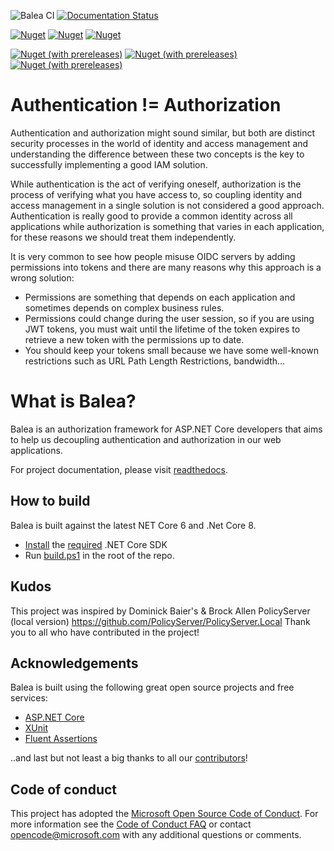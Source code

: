 ![Balea CI](https://github.com/Xabaril/Balea/workflows/Balea%20CI/badge.svg) [![Documentation Status](https://readthedocs.org/projects/balea/badge/?version=latest)](https://balea.readthedocs.io/en/latest/?badge=latest)

[![Nuget](https://img.shields.io/nuget/v/balea?label=balea)](https://www.nuget.org/packages/Balea/) [![Nuget](https://img.shields.io/nuget/v/Balea.Grantor.Configuration?label=baleaconfigurationstore)](https://www.nuget.org/packages/Balea.Grantor.Configuration/) [![Nuget](https://img.shields.io/nuget/v/Balea.Grantor.EntityFrameworkCore?label=baleaefcorestore)](https://www.nuget.org/packages/Balea.Grantor.EntityFrameworkCore/)

[![Nuget (with prereleases)](https://img.shields.io/nuget/vpre/balea?color=yellow&label=balea%20preview)](https://www.nuget.org/packages/Balea/1.0.0-preview53023997) [![Nuget (with prereleases)](https://img.shields.io/nuget/vpre/Balea.Grantor.Configuration?color=yellow&label=baleaconfigurationstore%20preview)](https://www.nuget.org/packages/Balea.Grantor.Configuration/1.0.0-preview53023997) [![Nuget (with prereleases)](https://img.shields.io/nuget/vpre/Balea.Grantor.EntityFrameworkCore?color=yellow&label=baleaefcorestore%20preview)](https://www.nuget.org/packages/Balea.Grantor.EntityFrameworkCore/1.0.0-preview53023997)

# Authentication != Authorization

Authentication and authorization might sound similar, but both are distinct security processes in the world of identity and access management and understanding the difference between these two concepts is the key to successfully implementing a good IAM solution.

While authentication is the act of verifying oneself, authorization is the process of verifying what you have access to, so coupling identity and access management in a single solution is not considered a good approach. Authentication is really good to provide a common identity across all applications while authorization is something that varies in each application, for these reasons we should treat them independently.

It is very common to see how people misuse OIDC servers by adding permissions into tokens and there are many reasons why this approach is a wrong solution:

- Permissions are something that depends on each application and sometimes depends on complex business rules.
- Permissions could change during the user session, so if you are using JWT tokens, you must wait until the lifetime of the token expires to retrieve a new token with the permissions up to date.
- You should keep your tokens small because we have some well-known restrictions such as URL Path Length Restrictions, bandwidth...

# What is Balea?

Balea is an authorization framework for ASP.NET Core developers that aims to help us decoupling authentication and authorization in our web applications.

For project documentation, please visit [readthedocs](https://balea.readthedocs.io).

## How to build

Balea is built against the latest NET Core 6 and .Net Core 8.

- [Install](https://www.microsoft.com/net/download/core#/current) the [required](https://github.com/Xabaril/Balea/blob/master/global.json) .NET Core SDK
- Run [build.ps1](https://github.com/Xabaril/Balea/blob/master/build.ps1) in the root of the repo.

## Kudos
This project was inspired by Dominick Baier's & Brock Allen PolicyServer (local version) https://github.com/PolicyServer/PolicyServer.Local Thank you to all who have contributed in the project!

## Acknowledgements

Balea is built using the following great open source projects and free services:

- [ASP.NET Core](https://github.com/aspnet)
- [XUnit](https://xunit.github.io/)
- [Fluent Assertions](http://www.fluentassertions.com/)

..and last but not least a big thanks to all our [contributors](https://github.com/Xabaril/Balea/graphs/contributors)!

## Code of conduct

This project has adopted the [Microsoft Open Source Code of Conduct](https://opensource.microsoft.com/codeofconduct/). For more information see the [Code of Conduct FAQ](https://opensource.microsoft.com/codeofconduct/faq/) or contact [opencode@microsoft.com](mailto:opencode@microsoft.com) with any additional questions or comments.
